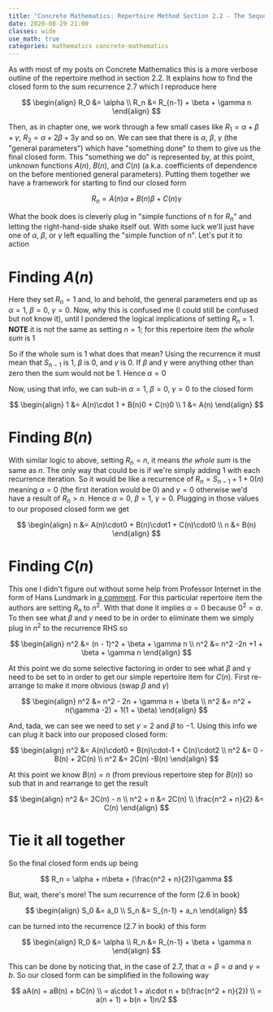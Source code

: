 ```yaml
---
title: "Concrete Mathematics: Repertoire Method Section 2.2 - The Sequel"
date: 2020-08-29 21:00
classes: wide
use_math: true
categories: mathematics concrete-mathematics
---
```


As with most of my posts on Concrete Mathematics this is a more verbose outline of the repertoire method in section
2.2. It explains how to find the closed form to the sum recurrence 2.7 which I reproduce here

$$
\begin{align}
R_0 &= \alpha \\
R_n &= R_{n-1} + \beta + \gamma n
\end{align}
$$

Then, as in chapter one, we work through a few small cases like $R_1 = \alpha + \beta + \gamma$, $R_2 = \alpha + 2\beta + 3\gamma$ and so on.
We can see that there is $\alpha$, $\beta$, $\gamma$ (the "general parameters") which have "something done" to them to give us the final closed
form. This "something we do" is represented by, at this point, unknown functions $A(n)$, $B(n)$, and $C(n)$ (a.k.a.
coefficients of dependence on the before mentioned general parameters). Putting them together we have a framework for starting
to find our closed form

$$
R_n = A(n)\alpha + B(n)\beta + C(n)\gamma
$$

What the book does is cleverly plug in "simple functions of n for $R_n$" and letting the right-hand-side shake itself out. With some
luck we'll just have one of $\alpha$, $\beta$, or $\gamma$ left equalling the "simple function of n". Let's put it to
action

# Finding $A(n)$

Here they set $R_n = 1$ and, lo and behold, the general parameters end up as $\alpha = 1$, $\beta = 0$, $\gamma = 0$.
Now, why this is confused me (I could still be confused but not know it), until I pondered the logical implications of
setting $R_n = 1$. **NOTE** it is not the same as setting $n = 1$; for this repertoire item _the whole sum_ is 1

So if the whole sum is $1$ what does that mean? Using the recurrence it must mean that $S_{n-1}$ is $1$, $\beta$ is $0$,
and $\gamma$ is $0$. If $\beta$ and $\gamma$ were anything other than zero then the sum would not be $1$. Hence $\alpha
= 0$

Now, using that info, we can sub-in $\alpha = 1$, $\beta = 0$, $\gamma = 0$ to the closed form

$$
\begin{align}
1 &= A(n)\cdot 1 + B(n)0 + C(n)0 \\
1 &= A(n)
\end{align}
$$

# Finding $B(n)$

With similar logic to above, setting $R_n = n$, it means _the whole sum_ is the same as $n$. The only way that could be is
if we're simply adding $1$ with each recurrence iteration. So it would be like a recurrence of $R_n = S_{n-1} + 1 +
0(n)$ meaning $\alpha = 0$ (the first iteration would be 0) and $\gamma = 0$ otherwise we'd have a result of $R_n > n$.
Hence $\alpha = 0$, $\beta = 1$, $\gamma = 0$. Plugging in those values to our proposed closed form we get

$$
\begin{align}
n &= A(n)\cdot0 + B(n)\cdot1 + C(n)\cdot0 \\
n &= B(n)
\end{align}
$$

# Finding $C(n)$

This one I didn't figure out without some help from Professor Internet in the form of Hans Lundmark in [a
comment](https://math.stackexchange.com/questions/67939/repertoire-method-clarification-required-concrete-mathematics#comment161060_67946).
For this particular repertoire item the authors are setting $R_n$ to $n^2$. With that done it implies $\alpha = 0$ because $0^2 = \alpha$. To then see what $\beta$ and $\gamma$ need to be in order to eliminate them we simply plug in
$n^2$ to the recurrence RHS so

$$
\begin{align}
n^2 &= (n - 1)^2 + \beta + \gamma n \\
n^2 &= n^2 -2n +1 + \beta + \gamma n
\end{align}
$$

At this point we do some selective factoring in order to see what $\beta$ and $\gamma$ need to be set to
in order to get our simple repertoire item for $C(n)$. First re-arrange to make it more obvious (swap $\beta$ and
$\gamma$)

$$
\begin{align}
n^2 &= n^2 - 2n + \gamma n + \beta \\
n^2 &= n^2 + n(\gamma -2) + 1(1 + \beta)
\end{align}
$$

And, tada, we can see we need to set $\gamma = 2$ and $\beta$ to $-1$. Using this info we can plug it back into our
proposed closed form:

$$
\begin{align}
n^2 &= A(n)\cdot0 + B(n)\cdot-1 + C(n)\cdot2 \\
n^2 &= 0 -B(n) + 2C(n) \\
n^2 &= 2C(n) -B(n)
\end{align}
$$

At this point we know $B(n) = n$ (from previous repertoire step for $B(n)$) so sub that in and rearrange to get the result

$$
\begin{align}
n^2 &= 2C(n) - n \\
n^2 + n &= 2C(n) \\
\frac{n^2 + n}{2} &= C(n)
\end{align}
$$

# Tie it all together

So the final closed form ends up being

$$
R_n = \alpha + n\beta + (\frac{n^2 + n}{2})\gamma
$$

But, wait, there's more! The sum recurrence of the form (2.6 in book)

$$
\begin{align}
S_0 &= a_0 \\
S_n &= S_{n-1} + a_n
\end{align}
$$

can be turned into the recurrence (2.7 in book) of this form

$$
\begin{align}
R_0 &= \alpha \\
R_n &= R_{n-1} + \beta + \gamma n
\end{align}
$$

This can be done by noticing that, in the case of 2.7, that $\alpha = \beta = a$ and $\gamma = b$. So our closed form
can be simplified in the following way

$$
aA(n) + aB(n) + bC(n) \\
= a\cdot 1 + a\cdot n + b(\frac{n^2 + n}{2})  \\
= a(n + 1) + b(n + 1)n/2
$$
